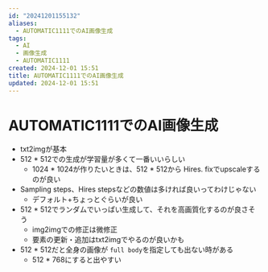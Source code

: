 ```yaml
---
id: "20241201155132"
aliases:
  - AUTOMATIC1111でのAI画像生成
tags:
  - AI
  - 画像生成
  - AUTOMATIC1111
created: 2024-12-01 15:51
title: AUTOMATIC1111でのAI画像生成
updated: 2024-12-01 15:51
---
```


# AUTOMATIC1111でのAI画像生成

- txt2imgが基本
- 512 * 512での生成が学習量が多くて一番いいらしい
    - 1024 * 1024が作りたいときは、512 * 512から Hires. fixでupscaleするのが良い
- Sampling steps、Hires stepsなどの数値は多ければ良いってわけじゃない
    - デフォルト+ちょっとぐらいが良い
- 512 * 512でランダムでいっぱい生成して、それを高画質化するのが良さそう
    - img2imgでの修正は微修正
    - 要素の更新・追加はtxt2imgでやるのが良いかも
- 512 * 512だと全身の画像が `full body`を指定しても出ない時がある
    - 512 * 768にすると出やすい

